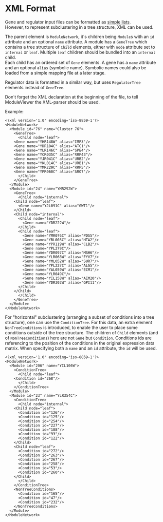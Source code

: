 # XML Format ####

Gene and regulator input files can be formatted as [simple lists](ListFile.md).  
However, to represent subclustering in a tree structure, XML can be used.

The parent element is `ModuleNetwork`, it's children being `Module`s with an `id` attribute and an optional `name` attribute.
A module has a `GeneTree` which contains a tree structure of `Child` elements, either with `node` attribute set to `internal` or `leaf`. Multiple `leaf` children should be bundled into an `internal` child.  
Each child has an ordered set of `Gene` elements. A gene has a `name` attribute and an optional `alias` (symbolic name). Symbolic names could also be loaded from a simple mapping file at a later stage.

Regulator data is formatted in a similar way, but uses `RegulatorTree` elements instead of `GeneTree`.

Don't forget the XML declaration at the beginning of the file, to tell ModuleViewer the XML-parser should be used.

Example:
```
<?xml version='1.0' encoding='iso-8859-1'?>
<ModuleNetwork>
  <Module id="76" name="Cluster 76">
    <GeneTree>
      <Child node="leaf">
	<Gene name="YHR148W" alias="IMP3"/>
	<Gene name="YDR184C" alias="ATC1"/>
	<Gene name="YLR146C" alias="SPE4"/>
	<Gene name="YCR035C" alias="RRP43"/>
	<Gene name="YJR041C" alias="URB2"/>
	<Gene name="YKL014C" alias="URB1"/>
	<Gene name="YMR229C" alias="RRP5"/>
	<Gene name="YPR060C" alias="ARO7"/>
      </Child>
    </GeneTree>
  </Module>
  <Module id="24" name="YMR292W">
    <GeneTree>
      <Child node="internal">
	<Child node="leaf">
	  <Gene name="YJL091C" alias="GWT1"/>
	</Child>
	<Child node="internal">
	  <Child node="leaf">
	    <Gene name="YDR222W"/>
	  </Child>
	  <Child node="leaf">
	    <Gene name="YMR076C" alias="PDS5"/>
	    <Gene name="YBL003C" alias="HTA2"/>
	    <Gene name="YPR119W" alias="CLB2"/>
	    <Gene name="YPL279C"/>
	    <Gene name="YDR097C" alias="MSH6"/>
	    <Gene name="YLR068W" alias="FYV7"/>
	    <Gene name="YML052W" alias="SUR7"/>
	    <Gene name="YPL227C" alias="ALG5"/>
	    <Gene name="YAL059W" alias="ECM1"/>
	    <Gene name="YLR049C"/>
	    <Gene name="YIL158W" alias="AIM20"/>
	    <Gene name="YDR302W" alias="GPI11"/>
	  </Child>
	</Child>
      </Child>
    </GeneTree>
  </Module>
</ModuleNetwork>

```


For "horizontal" subclustering (arranging a subset of conditions into a tree structure), one can use the `ConditionTree`.
For this data, an extra element `NonTreeConditions` is introduced, to enable the user to place some conditions outside of the tree structure.
The children of `Child` elements (and of `NonTreeConditions`) here are not `Gene` but `Condition`. Conditions ids are referencing to the position of
the conditions in the original expression data matrix. When specifying both a `name` and an `id` attribute, the `id` will be used.
```
<?xml version='1.0' encoding='iso-8859-1'?>
<ModuleNetwork>
  <Module id="206" name="YIL106W">
    <ConditionTree>
      <Child node="leaf">
	<Condition id="268"/>
      </Child>
    </ConditionTree>
  </Module>
  <Module id="23" name="YLR354C">
    <ConditionTree>
      <Child node="internal">
	<Child node="leaf">
	  <Condition id="126"/>
	  <Condition id="125"/>
	  <Condition id="254"/>
	  <Condition id="227"/>
	  <Condition id="188"/>
	  <Condition id="93"/>
	  <Condition id="122"/>
	</Child>
	<Child node="leaf">
	  <Condition id="272"/>
	  <Condition id="263"/>
	  <Condition id="267"/>
	  <Condition id="258"/>
	  <Condition id="53"/>
	  <Condition id="260"/>
	</Child>
      </Child>
    </ConditionTree>
    <NonTreeConditions>
      <Condition id="165"/>
      <Condition id="47"/>
      <Condition id="232"/>
    </NonTreeConditions>
  </Module>
</ModuleNetwork>
```
